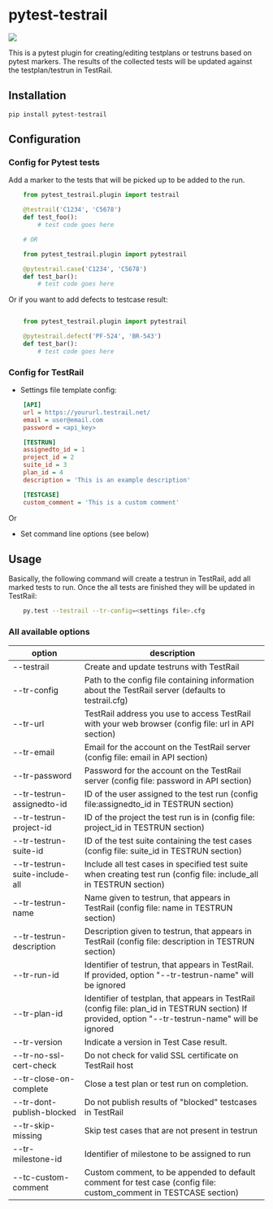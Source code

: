 pytest-testrail
===============

![](https://github.com/II-VSB-II/pytest-testrail/workflows/master/badge.svg)


This is a pytest plugin for creating/editing testplans or testruns based on pytest markers.
The results of the collected tests will be updated against the testplan/testrun in TestRail.

Installation
------------

    pip install pytest-testrail

Configuration
-------------

### Config for Pytest tests

Add a marker to the tests that will be picked up to be added to the run.

```python
    from pytest_testrail.plugin import testrail

    @testrail('C1234', 'C5678')
    def test_foo():
        # test code goes here

    # OR	

    from pytest_testrail.plugin import pytestrail

    @pytestrail.case('C1234', 'C5678')
    def test_bar():
        # test code goes here
```

Or if you want to add defects to testcase result:

```python

    from pytest_testrail.plugin import pytestrail

    @pytestrail.defect('PF-524', 'BR-543')
    def test_bar():
        # test code goes here
```

### Config for TestRail

* Settings file template config:

```ini
    [API]
    url = https://yoururl.testrail.net/
    email = user@email.com
    password = <api_key>

    [TESTRUN]
    assignedto_id = 1
    project_id = 2
    suite_id = 3
    plan_id = 4
    description = 'This is an example description'

    [TESTCASE]
    custom_comment = 'This is a custom comment'
```

Or

* Set command line options (see below)

Usage
-----

Basically, the following command will create a testrun in TestRail, add all marked tests to run.
Once the all tests are finished they will be updated in TestRail:

```bash
    py.test --testrail --tr-config=<settings file>.cfg
```

### All available options

| option                         | description                                                                                                                                        |
| -------------------------------|----------------------------------------------------------------------------------------------------------------------------------------------------|
| --testrail                     | Create and update testruns with TestRail                                                                                                           |
| --tr-config                    | Path to the config file containing information about the TestRail server (defaults to testrail.cfg)                                                |
| --tr-url                       | TestRail address you use to access TestRail with your web browser (config file: url in API section)                                                |
| --tr-email                     | Email for the account on the TestRail server (config file: email in API section)                                                                   |
| --tr-password                  | Password for the account on the TestRail server (config file: password in API section)                                                             |
| --tr-testrun-assignedto-id     | ID of the user assigned to the test run (config file:assignedto_id in TESTRUN section)                                                             |
| --tr-testrun-project-id        | ID of the project the test run is in (config file: project_id in TESTRUN section)                                                                  |
| --tr-testrun-suite-id          | ID of the test suite containing the test cases (config file: suite_id in TESTRUN section)                                                          |
| --tr-testrun-suite-include-all | Include all test cases in specified test suite when creating test run (config file: include_all in TESTRUN section)                                |
| --tr-testrun-name              | Name given to testrun, that appears in TestRail (config file: name in TESTRUN section)                                                             |
| --tr-testrun-description       | Description given to testrun, that appears in TestRail (config file: description in TESTRUN section)                                               |
| --tr-run-id                    | Identifier of testrun, that appears in TestRail. If provided, option "--tr-testrun-name" will be ignored                                           |
| --tr-plan-id                   | Identifier of testplan, that appears in TestRail (config file: plan_id in TESTRUN section) If provided, option "--tr-testrun-name" will be ignored |
| --tr-version                   | Indicate a version in Test Case result.                                                                                                            |
| --tr-no-ssl-cert-check         | Do not check for valid SSL certificate on TestRail host                                                                                            |
| --tr-close-on-complete         | Close a test plan or test run on completion.                                                                                                       |
| --tr-dont-publish-blocked      | Do not publish results of "blocked" testcases in TestRail                                                                                          |
| --tr-skip-missing              | Skip test cases that are not present in testrun                                                                                                    |
| --tr-milestone-id              | Identifier of milestone to be assigned to run                                                                                                      |
| --tc-custom-comment            | Custom comment, to be appended to default comment for test case (config file: custom_comment in TESTCASE section)                                  |
